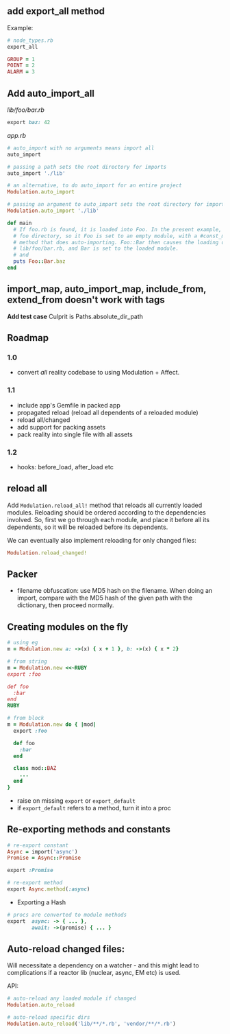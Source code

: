 ## add export_all method

Example:

```ruby
# node_types.rb
export_all

GROUP = 1
POINT = 2
ALARM = 3
```

## Add auto_import_all

*lib/foo/bar.rb*
```ruby
export baz: 42
```

*app.rb*
```ruby
# auto_import with no arguments means import all
auto_import

# passing a path sets the root directory for imports
auto_import './lib'

# an alternative, to do auto_import for an entire project
Modulation.auto_import

# passing an argument to auto_import sets the root directory for imports
Modulation.auto_import './lib'

def main
  # If foo.rb is found, it is loaded into Foo. In the present example, there's a
  # foo directory, so it Foo is set to an empty module, with a #const_missing
  # method that does auto-importing. Foo::Bar then causes the loading of
  # lib/foo/bar.rb, and Bar is set to the loaded module.
  # and 
  puts Foo::Bar.baz
end
```

## import_map, auto_import_map, include_from, extend_from doesn't work with tags

**Add test case**
Culprit is Paths.absolute_dir_path

## Roadmap

### 1.0

- convert *all* reality codebase to using Modulation + Affect.

### 1.1

- include app's Gemfile in packed app
- propagated reload (reload all dependents of a reloaded module)
- reload all/changed
- add support for packing assets
- pack reality into single file with all assets

### 1.2

- hooks: before_load, after_load etc

## reload all

Add `Modulation.reload_all!` method that reloads all currently loaded modules.
Reloading should be ordered according to the dependencies involved. So, first we
go through each module, and place it before all its dependents, so it will be
reloaded before its dependents.

We can eventually also implement reloading for only changed files:

```ruby
Modulation.reload_changed!
```

## Packer

- filename obfuscation: use MD5 hash on the filename. When doing an import,
  compare with the MD5 hash of the given path with the dictionary, then proceed
  normally.

## Creating modules on the fly

```ruby
# using eg
m = Modulation.new a: ->(x) { x + 1 }, b: ->(x) { x * 2}

# from string
m = Modulation.new <<~RUBY
export :foo

def foo
  :bar
end
RUBY

# from block
m = Modulation.new do { |mod|
  export :foo

  def foo
    :bar
  end

  class mod::BAZ
    ...
  end
}
```

- raise on missing `export` or `export_default`
- if `export_default` refers to a method, turn it into a proc

## Re-exporting methods and constants

```ruby
# re-export constant
Async = import('async')
Promise = Async::Promise

export :Promise

# re-export method
export Async.method(:async)
```

* Exporting a Hash

```ruby
# procs are converted to module methods
export  async: -> { ... },
        await: ->(promise) { ... }
```

## Auto-reload changed files:

Will necessitate a dependency on a watcher - and this might lead to
complications if a reactor lib (nuclear, async, EM etc) is used.

API:

```ruby
# auto-reload any loaded module if changed
Modulation.auto_reload

# auto-reload specific dirs
Modulation.auto_reload('lib/**/*.rb', 'vendor/**/*.rb')
```
